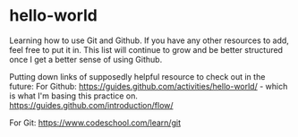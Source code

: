 # hello-world
Learning how to use Git and Github. If you have any other resources to add, feel free to put it in. This list will continue to grow and be better structured once I get a better sense of using Github.

Putting down links of supposedly helpful resource to check out in the future:
For Github:
https://guides.github.com/activities/hello-world/ - which is what I'm basing this practice on.
https://guides.github.com/introduction/flow/

For Git:
https://www.codeschool.com/learn/git
